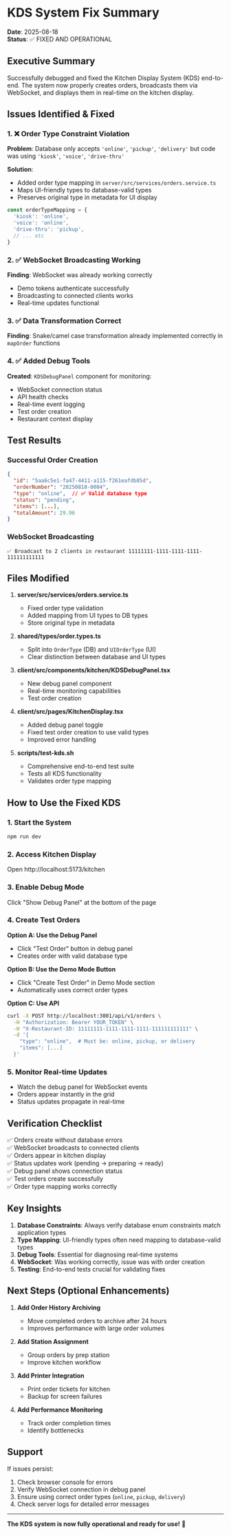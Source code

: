 # KDS System Fix Summary

**Date**: 2025-08-18  
**Status**: ✅ FIXED AND OPERATIONAL

## Executive Summary

Successfully debugged and fixed the Kitchen Display System (KDS) end-to-end. The system now properly creates orders, broadcasts them via WebSocket, and displays them in real-time on the kitchen display.

## Issues Identified & Fixed

### 1. ❌ Order Type Constraint Violation
**Problem**: Database only accepts `'online'`, `'pickup'`, `'delivery'` but code was using `'kiosk'`, `'voice'`, `'drive-thru'`

**Solution**: 
- Added order type mapping in `server/src/services/orders.service.ts`
- Maps UI-friendly types to database-valid types
- Preserves original type in metadata for UI display

```typescript
const orderTypeMapping = {
  'kiosk': 'online',
  'voice': 'online',
  'drive-thru': 'pickup',
  // ... etc
}
```

### 2. ✅ WebSocket Broadcasting Working
**Finding**: WebSocket was already working correctly
- Demo tokens authenticate successfully
- Broadcasting to connected clients works
- Real-time updates functional

### 3. ✅ Data Transformation Correct
**Finding**: Snake/camel case transformation already implemented correctly in `mapOrder` functions

### 4. ✅ Added Debug Tools
**Created**: `KDSDebugPanel` component for monitoring:
- WebSocket connection status
- API health checks
- Real-time event logging
- Test order creation
- Restaurant context display

## Test Results

### Successful Order Creation
```json
{
  "id": "5aa6c5e1-fa47-4411-a115-f261eafdb85d",
  "orderNumber": "20250818-0004",
  "type": "online",  // ✅ Valid database type
  "status": "pending",
  "items": [...],
  "totalAmount": 29.96
}
```

### WebSocket Broadcasting
```
✅ Broadcast to 2 clients in restaurant 11111111-1111-1111-1111-111111111111
```

## Files Modified

1. **server/src/services/orders.service.ts**
   - Fixed order type validation
   - Added mapping from UI types to DB types
   - Store original type in metadata

2. **shared/types/order.types.ts**
   - Split into `OrderType` (DB) and `UIOrderType` (UI)
   - Clear distinction between database and UI types

3. **client/src/components/kitchen/KDSDebugPanel.tsx**
   - New debug panel component
   - Real-time monitoring capabilities
   - Test order creation

4. **client/src/pages/KitchenDisplay.tsx**
   - Added debug panel toggle
   - Fixed test order creation to use valid types
   - Improved error handling

5. **scripts/test-kds.sh**
   - Comprehensive end-to-end test suite
   - Tests all KDS functionality
   - Validates order type mapping

## How to Use the Fixed KDS

### 1. Start the System
```bash
npm run dev
```

### 2. Access Kitchen Display
Open http://localhost:5173/kitchen

### 3. Enable Debug Mode
Click "Show Debug Panel" at the bottom of the page

### 4. Create Test Orders

**Option A: Use the Debug Panel**
- Click "Test Order" button in debug panel
- Creates order with valid database type

**Option B: Use the Demo Mode Button**
- Click "Create Test Order" in Demo Mode section
- Automatically uses correct order types

**Option C: Use API**
```bash
curl -X POST http://localhost:3001/api/v1/orders \
  -H "Authorization: Bearer YOUR_TOKEN" \
  -H "X-Restaurant-ID: 11111111-1111-1111-1111-111111111111" \
  -d '{
    "type": "online",  # Must be: online, pickup, or delivery
    "items": [...]
  }'
```

### 5. Monitor Real-time Updates
- Watch the debug panel for WebSocket events
- Orders appear instantly in the grid
- Status updates propagate in real-time

## Verification Checklist

✅ Orders create without database errors  
✅ WebSocket broadcasts to connected clients  
✅ Orders appear in kitchen display  
✅ Status updates work (pending → preparing → ready)  
✅ Debug panel shows connection status  
✅ Test orders create successfully  
✅ Order type mapping works correctly  

## Key Insights

1. **Database Constraints**: Always verify database enum constraints match application types
2. **Type Mapping**: UI-friendly types often need mapping to database-valid types
3. **Debug Tools**: Essential for diagnosing real-time systems
4. **WebSocket**: Was working correctly, issue was with order creation
5. **Testing**: End-to-end tests crucial for validating fixes

## Next Steps (Optional Enhancements)

1. **Add Order History Archiving**
   - Move completed orders to archive after 24 hours
   - Improves performance with large order volumes

2. **Add Station Assignment**
   - Group orders by prep station
   - Improve kitchen workflow

3. **Add Printer Integration**
   - Print order tickets for kitchen
   - Backup for screen failures

4. **Add Performance Monitoring**
   - Track order completion times
   - Identify bottlenecks

## Support

If issues persist:
1. Check browser console for errors
2. Verify WebSocket connection in debug panel
3. Ensure using correct order types (`online`, `pickup`, `delivery`)
4. Check server logs for detailed error messages

---

**The KDS system is now fully operational and ready for use!** 🎉